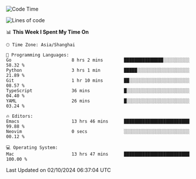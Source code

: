 <!--START_SECTION:waka-->
![Code Time](http://img.shields.io/badge/Code%20Time-2%2C214%20hrs%2049%20mins-blue)

![Lines of code](https://img.shields.io/badge/From%20Hello%20World%20I%27ve%20Written-308.1%20thousand%20lines%20of%20code-blue)

📊 **This Week I Spent My Time On** 

```text
🕑︎ Time Zone: Asia/Shanghai

💬 Programming Languages: 
Go                       8 hrs 2 mins        ███████████████░░░░░░░░░░   58.32 % 
Python                   3 hrs 1 min         █████░░░░░░░░░░░░░░░░░░░░   21.89 % 
Git                      1 hr 10 mins        ██░░░░░░░░░░░░░░░░░░░░░░░   08.57 % 
TypeScript               36 mins             █░░░░░░░░░░░░░░░░░░░░░░░░   04.40 % 
YAML                     26 mins             █░░░░░░░░░░░░░░░░░░░░░░░░   03.24 % 

🔥 Editors: 
Emacs                    13 hrs 46 mins      █████████████████████████   99.88 % 
Neovim                   0 secs              ░░░░░░░░░░░░░░░░░░░░░░░░░   00.12 % 

💻 Operating System: 
Mac                      13 hrs 47 mins      █████████████████████████   100.00 % 
```


 Last Updated on 02/10/2024 06:37:04 UTC
<!--END_SECTION:waka-->
